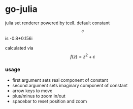 # go-julia
julia set renderer powered by tcell. default constant $$c$$ is -0.8+0.156i

calculated via $$f(z)=z^{2}+c$$

### usage
* first argument sets real component of constant
* second argument sets imaginary component of constant
* arrow keys to move
* plus/minus to zoom in/out
* spacebar to reset position and zoom
